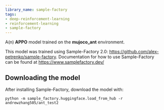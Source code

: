 ```yaml
---
library_name: sample-factory
tags:
- deep-reinforcement-learning
- reinforcement-learning
- sample-factory
---
```


A(n) **APPO** model trained on the **mujoco_ant** environment.

This model was trained using Sample-Factory 2.0: https://github.com/alex-petrenko/sample-factory.
Documentation for how to use Sample-Factory can be found at https://www.samplefactory.dev/


## Downloading the model

After installing Sample-Factory, download the model with:
```
python -m sample_factory.huggingface.load_from_hub -r andrewzhang505/ant_test2
```

    
